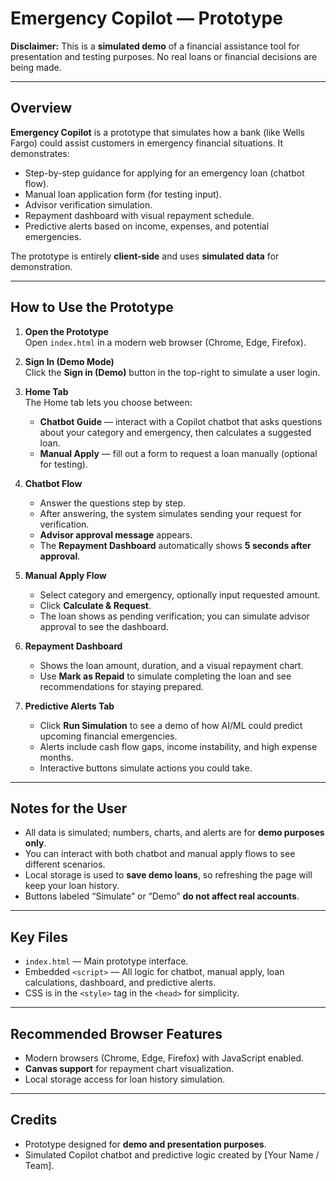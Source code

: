 # Emergency Copilot — Prototype

**Disclaimer:** This is a **simulated demo** of a financial assistance tool for presentation and testing purposes. No real loans or financial decisions are being made.  

---

## Overview

**Emergency Copilot** is a prototype that simulates how a bank (like Wells Fargo) could assist customers in emergency financial situations. It demonstrates:  

- Step-by-step guidance for applying for an emergency loan (chatbot flow).  
- Manual loan application form (for testing input).  
- Advisor verification simulation.  
- Repayment dashboard with visual repayment schedule.  
- Predictive alerts based on income, expenses, and potential emergencies.  

The prototype is entirely **client-side** and uses **simulated data** for demonstration.  

---

## How to Use the Prototype

1. **Open the Prototype**  
   Open `index.html` in a modern web browser (Chrome, Edge, Firefox).  

2. **Sign In (Demo Mode)**  
   Click the **Sign in (Demo)** button in the top-right to simulate a user login.  

3. **Home Tab**  
   The Home tab lets you choose between:  
   - **Chatbot Guide** — interact with a Copilot chatbot that asks questions about your category and emergency, then calculates a suggested loan.  
   - **Manual Apply** — fill out a form to request a loan manually (optional for testing).  

4. **Chatbot Flow**  
   - Answer the questions step by step.  
   - After answering, the system simulates sending your request for verification.  
   - **Advisor approval message** appears.  
   - The **Repayment Dashboard** automatically shows **5 seconds after approval**.  

5. **Manual Apply Flow**  
   - Select category and emergency, optionally input requested amount.  
   - Click **Calculate & Request**.  
   - The loan shows as pending verification; you can simulate advisor approval to see the dashboard.  

6. **Repayment Dashboard**  
   - Shows the loan amount, duration, and a visual repayment chart.  
   - Use **Mark as Repaid** to simulate completing the loan and see recommendations for staying prepared.  

7. **Predictive Alerts Tab**  
   - Click **Run Simulation** to see a demo of how AI/ML could predict upcoming financial emergencies.  
   - Alerts include cash flow gaps, income instability, and high expense months.  
   - Interactive buttons simulate actions you could take.  

---

## Notes for the User

- All data is simulated; numbers, charts, and alerts are for **demo purposes only**.  
- You can interact with both chatbot and manual apply flows to see different scenarios.  
- Local storage is used to **save demo loans**, so refreshing the page will keep your loan history.  
- Buttons labeled “Simulate” or “Demo” **do not affect real accounts**.  

---

## Key Files

- `index.html` — Main prototype interface.  
- Embedded `<script>` — All logic for chatbot, manual apply, loan calculations, dashboard, and predictive alerts.  
- CSS is in the `<style>` tag in the `<head>` for simplicity.  

---

## Recommended Browser Features

- Modern browsers (Chrome, Edge, Firefox) with JavaScript enabled.  
- **Canvas support** for repayment chart visualization.  
- Local storage access for loan history simulation.  

---

## Credits

- Prototype designed for **demo and presentation purposes**.  
- Simulated Copilot chatbot and predictive logic created by [Your Name / Team].  
